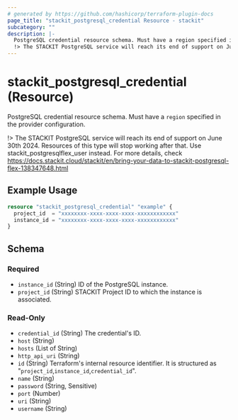 ```yaml
---
# generated by https://github.com/hashicorp/terraform-plugin-docs
page_title: "stackit_postgresql_credential Resource - stackit"
subcategory: ""
description: |-
  PostgreSQL credential resource schema. Must have a region specified in the provider configuration.
  !> The STACKIT PostgreSQL service will reach its end of support on June 30th 2024. Resources of this type will stop working after that. Use stackitpostgresqlflexuser instead. For more details, check https://docs.stackit.cloud/stackit/en/bring-your-data-to-stackit-postgresql-flex-138347648.html
---
```


# stackit_postgresql_credential (Resource)

PostgreSQL credential resource schema. Must have a `region` specified in the provider configuration.

!> The STACKIT PostgreSQL service will reach its end of support on June 30th 2024. Resources of this type will stop working after that. Use stackit_postgresqlflex_user instead. For more details, check https://docs.stackit.cloud/stackit/en/bring-your-data-to-stackit-postgresql-flex-138347648.html

## Example Usage

```terraform
resource "stackit_postgresql_credential" "example" {
  project_id  = "xxxxxxxx-xxxx-xxxx-xxxx-xxxxxxxxxxxx"
  instance_id = "xxxxxxxx-xxxx-xxxx-xxxx-xxxxxxxxxxxx"
}
```

<!-- schema generated by tfplugindocs -->
## Schema

### Required

- `instance_id` (String) ID of the PostgreSQL instance.
- `project_id` (String) STACKIT Project ID to which the instance is associated.

### Read-Only

- `credential_id` (String) The credential's ID.
- `host` (String)
- `hosts` (List of String)
- `http_api_uri` (String)
- `id` (String) Terraform's internal resource identifier. It is structured as "`project_id`,`instance_id`,`credential_id`".
- `name` (String)
- `password` (String, Sensitive)
- `port` (Number)
- `uri` (String)
- `username` (String)
